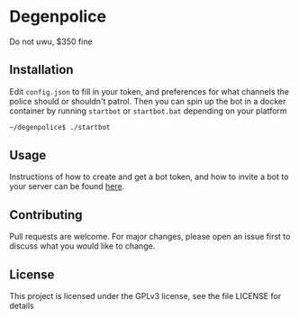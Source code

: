 # Degenpolice

Do not uwu, $350 fine

## Installation

Edit `config.json` to fill in your token, and preferences for what channels the police should or shouldn't patrol. Then you can spin up the bot in a docker container by running `startbot` or `startbot.bat` depending on your platform

```bash
~/degenpolice$ ./startbot
```

## Usage

Instructions of how to create and get a bot token, and how to invite a bot to your server can be found [here](https://discordpy.readthedocs.io/en/latest/discord.html).

## Contributing

Pull requests are welcome. For major changes, please open an issue first to discuss what you would like to change.

## License

This project is licensed under the GPLv3 license, see the file LICENSE for details
